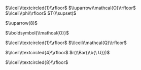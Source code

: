 $\\lceil\\textcircled{1}\\rfloor$ $\\uparrow\\mathcal{O}\\rfloor$ $\\lceil\\phi\\rfloor$ $T(\\supset)$

$\\uparrow(8)$

$\\boldsymbol{\\mathcal{O}}$

$\\lceil\\textcircled{1}\\rfloor$ $\\lceil\\mathcal{Q}\\rfloor$

$\\lceil\\textcircled{4}\\rfloor$ $r(\\Bar{\\b{\ U}})$

$\\lceil\\textcircled{8}\\rfloor$